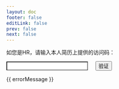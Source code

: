 ```yaml
---
layout: doc
footer: false
editLink: false
prev: false
next: false
---
```


<div class="password-prompt">
  <div class="prompt-container">
    <p class="prompt-message">如您是HR，请输入本人简历上提供的访问码：</p>
    <input ref="passwordInput" v-model="inputPassword" type="password" class="password-input" @keydown.enter="verifyPassword"/>
    <button @click="verifyPassword" class="verify-button">验证</button>
    <p v-if="errorMessage" class="error-message">{{ errorMessage }}</p>
  </div>
</div>

<script setup>  
import { ref, onMounted,watch} from 'vue'
import { useRouter} from 'vitepress'

const correctPassword = '123456'
const inputPassword = ref('')
const errorMessage = ref('')
const routerInstance = useRouter()
const passwordInput = ref(null);

const verifyPassword = () => {
  if (inputPassword.value === correctPassword) {
    sessionStorage.setItem('isAuthenticated', 'true')
    // window.location.reload()
    routerInstance.go("/resume")
  } else {
    errorMessage.value = '密码错误，请重试。'
  }
}

onMounted(() => {
  passwordInput.value.focus();
});

// 当 inputPassword 变化时，清除错误消息
watch(inputPassword, () => {
  errorMessage.value = '';
});

</script>

<style lang="scss">
.password-input{
  font-size: 1rem;
  border-bottom: 1px black solid;
  margin-right: 1rem;
}
</style>
